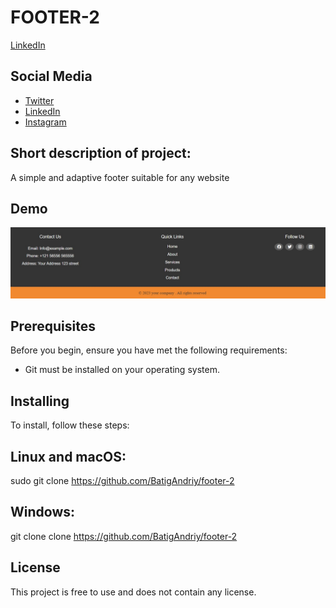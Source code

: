 # FOOTER-2

 [LinkedIn](https://www.linkedin.com/in/andriy-batig)

## Social Media
- [Twitter](https://twitter.com/yourtwitterhandle)
- [LinkedIn](https://www.linkedin.com/in/yourlinkedinprofile)
- [Instagram](https://www.instagram.com/yourinstagramprofile)

## Short description of project:
A simple and adaptive footer suitable for any website

## Demo
![-](footer_2.jpg)

## Prerequisites
Before you begin, ensure you have met the following requirements:
- Git must be installed on your operating system.

## Installing
To install, follow these steps:

## Linux and macOS:
sudo git clone https://github.com/BatigAndriy/footer-2

## Windows:
git clone clone https://github.com/BatigAndriy/footer-2

## License
This project is free to use and does not contain any license.


